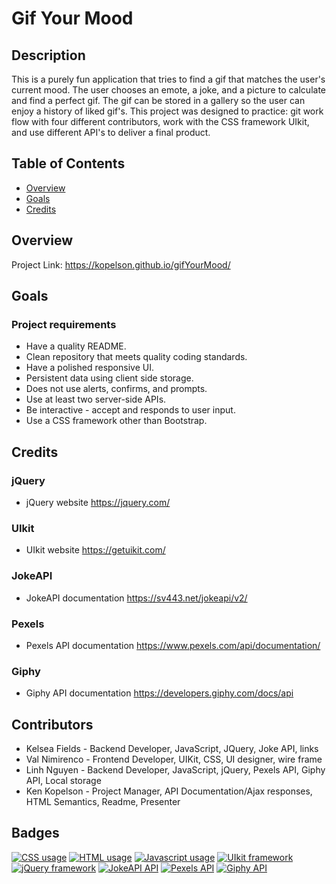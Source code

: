 # Gif Your Mood

## Description
 <p>This is a purely fun application that tries to find a gif that matches the user's current mood. The user chooses an emote, a joke, and a picture to calculate and find a perfect gif. The gif can be stored in a gallery so the user can enjoy a history of liked gif's. This project was designed to practice: git work flow with four different contributors, work with the CSS framework UIkit, and use different API's to deliver a final product.</p> 

## Table of Contents

* [Overview](#overview)
* [Goals](#goals)
* [Credits](#credits)


## Overview
Project Link: https://kopelson.github.io/gifYourMood/

## Goals

### Project requirements
* Have a quality README.
* Clean repository that meets quality coding standards.
* Have a polished responsive UI.
* Persistent data using client side storage.
* Does not use alerts, confirms, and prompts.
* Use at least two server-side APIs.
* Be interactive - accept and  responds to user input.
* Use a CSS framework other than Bootstrap.

## Credits

### jQuery
  * jQuery website https://jquery.com/

### UIkit  
  * UIkit website https://getuikit.com/

### JokeAPI
  * JokeAPI documentation https://sv443.net/jokeapi/v2/

### Pexels
  * Pexels API documentation https://www.pexels.com/api/documentation/

### Giphy
  * Giphy API documentation https://developers.giphy.com/docs/api


## Contributors

 * Kelsea Fields - Backend Developer, JavaScript, JQuery, Joke API, links
 * Val Nimirenco - Frontend Developer, UIKit, CSS, UI designer, wire frame
 * Linh Nguyen -   Backend Developer, JavaScript, jQuery, Pexels API, Giphy API, Local storage
 * Ken Kopelson - Project Manager, API Documentation/Ajax responses, HTML Semantics, Readme, Presenter 


## Badges
<a href="https://img.shields.io/badge/CSS-7.0%25-purple"><img alt="CSS usage" src="https://img.shields.io/badge/CSS-7.0%25-purple"></a> <a href="https://img.shields.io/badge/HTML-34.3%25-red"><img alt="HTML usage" src="https://img.shields.io/badge/HTML-34.3%25-red"></a> <a href="https://img.shields.io/badge/JavaScript-58.7%25-yellow"><img alt="Javascript usage" src="https://img.shields.io/badge/JavaScript-58.7%25-yellow"></a> <a href="https://img.shields.io/badge/Frameworks-UIkit-blue"><img alt="UIkit framework" src="https://img.shields.io/badge/Frameworks-UIkit-blue"></a> <a href="https://img.shields.io/badge/Frameworks-jQuery-blue"><img alt="jQuery framework" src="https://img.shields.io/badge/Frameworks-jQuery-blue"></a> <a href="https://img.shields.io/badge/API-JokeAPI-green"><img alt="JokeAPI API" src="https://img.shields.io/badge/API-JokeAPI-green"></a> <a href="https://img.shields.io/badge/API-Pexels-green"><img alt="Pexels API" src="https://img.shields.io/badge/API-Pexels-green"></a> <a href="https://img.shields.io/badge/API-Giphy-green"><img alt="Giphy API" src="https://img.shields.io/badge/API-Giphy-green"></a>